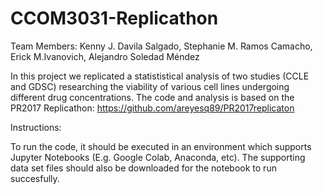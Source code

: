 # CCOM3031-Replicathon

Team Members: Kenny J. Davila Salgado, Stephanie M. Ramos Camacho, Erick M.Ivanovich, Alejandro Soledad Méndez

In this project we replicated a statististical analysis of two studies (CCLE and GDSC) researching the viability of various cell lines undergoing different drug concentrations. The code and analysis is based on the PR2017 Replicathon: https://github.com/areyesq89/PR2017replicaton

Instructions: 

To run the code, it should be executed in an environment which supports Jupyter Notebooks (E.g. Google Colab, Anaconda, etc). The supporting data set files should also be downloaded for the notebook to run succesfully.
